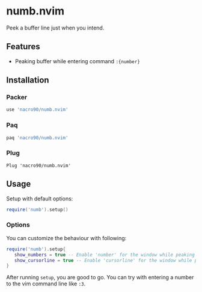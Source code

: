 # numb.nvim

Peek a buffer line just when you intend.

## Features

- Peaking buffer while entering command `:{number}`

## Installation

### Packer

```lua
use 'nacro90/numb.nvim'
```

### Paq

```lua
paq 'nacro90/numb.nvim'
```

### Plug

```viml
Plug 'nacro90/numb.nvim'
```

## Usage

Setup with default options:

```lua
require('numb').setup()
```

### Options

You can customize the behaviour with following:

```lua
require('numb').setup{
   show_numbers = true -- Enable 'number' for the window while peaking
   show_cursorline = true -- Enable 'cursorline' for the window while peaking
}
```

After running `setup`, you are good to go. You can try with entering a number to
the vim command line like `:3`.
